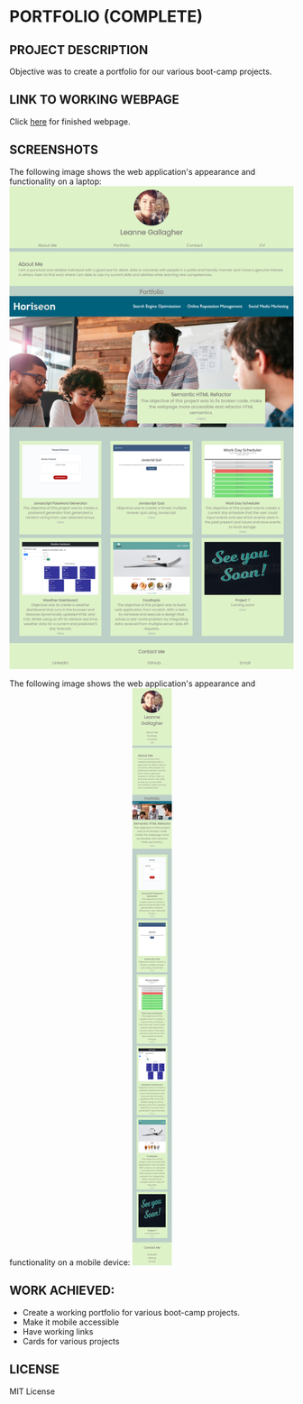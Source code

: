 # PORTFOLIO (COMPLETE)

## PROJECT DESCRIPTION

Objective was to create a portfolio for our various boot-camp projects.

## LINK TO WORKING WEBPAGE

Click [here](https://lenny-g.github.io/portfolio/) for finished webpage.

## SCREENSHOTS

The following image shows the web application's appearance and functionality on a laptop:
![ScreenShot](./assets/images/fullscreen-screenshot.png)

The following image shows the web application's appearance and functionality on a mobile device:
![ScreenShot](./assets/images/mobile-screenshot.png)

## WORK ACHIEVED:

- Create a working portfolio for various boot-camp projects.
- Make it mobile accessible
- Have working links
- Cards for various projects

## LICENSE
MIT License 
